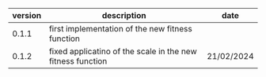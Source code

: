 version | description                                                | date 
------- | ---------------------------------------------------------- | ----
0.1.1   | first implementation of the new fitness function           | 
0.1.2   | fixed applicatino of the scale in the new fitness function | 21/02/2024